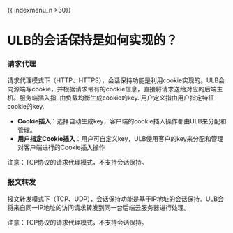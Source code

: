 {{ indexmenu_n >30}}

# ULB的会话保持是如何实现的？

### 请求代理

请求代理模式下（HTTP、HTTPS），会话保持功能是利用cookie实现的。ULB会向源端写cookie，并根据请求带有的cookie信息，直接将请求送给对应的后端主机。服务端插入指, 由负载均衡生成cookie的key. 用户定义指由用户指定特征cookie的key.

* **Cookie插入**：选择自动生成key，客户端的cookie插入操作都由ULB来分配和管理。
* **用户指定Cookie插入**：用户可自定义key，ULB使用客户的key来分配和管理对客户端进行的Cookie插入操作

注意：TCP协议的请求代理模式，不支持会话保持。

### 报文转发

报文转发模式下（TCP、UDP），会话保持功能是基于IP地址的会话保持。ULB会将来自同一IP地址的访问请求转发到同一台后端云服务器进行处理。

注意：TCP协议的请求代理模式，不支持会话保持。

